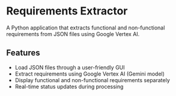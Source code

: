 # Requirements Extractor

A Python application that extracts functional and non-functional requirements from JSON files using Google Vertex AI.

## Features

- Load JSON files through a user-friendly GUI
- Extract requirements using Google Vertex AI (Gemini model)
- Display functional and non-functional requirements separately
- Real-time status updates during processing
 
 
